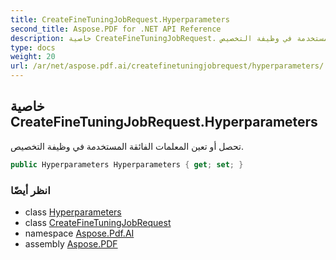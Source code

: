 ```yaml
---
title: CreateFineTuningJobRequest.Hyperparameters
second_title: Aspose.PDF for .NET API Reference
description: خاصية CreateFineTuningJobRequest. تحصل أو تعين المعلمات الفائقة المستخدمة في وظيفة التخصيص
type: docs
weight: 20
url: /ar/net/aspose.pdf.ai/createfinetuningjobrequest/hyperparameters/
---
```

## خاصية CreateFineTuningJobRequest.Hyperparameters

تحصل أو تعين المعلمات الفائقة المستخدمة في وظيفة التخصيص.

```csharp
public Hyperparameters Hyperparameters { get; set; }
```

### انظر أيضًا

* class [Hyperparameters](../../hyperparameters/)
* class [CreateFineTuningJobRequest](../)
* namespace [Aspose.Pdf.AI](../../../aspose.pdf.ai/)
* assembly [Aspose.PDF](../../../)